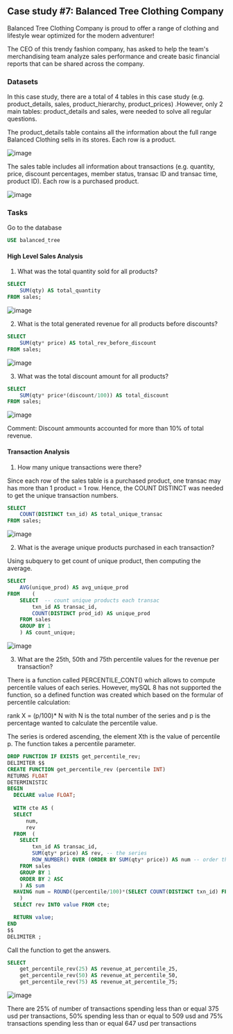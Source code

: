 ## Case study #7: Balanced Tree Clothing Company

Balanced Tree Clothing Company is proud to offer a range of clothing and lifestyle wear 
optimized for the modern adventurer! 

The CEO of this trendy fashion company, has asked to help the team's merchandising team analyze sales performance 
and create basic financial reports that can be shared across the company.

### Datasets

In this case study, there are a total of 4 tables in this case study (e.g. product_details, sales, product_hierarchy, product_prices)
.However, only 2 main tables: product_details and sales, were needed to solve all regular questions.

The product_details table contains all the information about the full range Balanced Clothing sells in its stores.
Each row is a product.

![image](https://user-images.githubusercontent.com/114192113/212568010-c76543a5-2506-4132-903e-eadaa0dfb22d.png)

The sales table includes all information about transactions (e.g. quantity, price, discount percentages, member status,
transac ID and transac time, product ID). Each row is a purchased product.

![image](https://user-images.githubusercontent.com/114192113/212568155-f0065c68-2c9a-4fc9-8a5b-59a60ed45a37.png)

### Tasks
Go to the database
```sql
USE balanced_tree
```
#### High Level Sales Analysis
1. What was the total quantity sold for all products?
``` sql
SELECT
	SUM(qty) AS total_quantity
FROM sales;
```
![image](https://user-images.githubusercontent.com/114192113/212568296-5a02b975-c631-43f6-9885-c9fee99c1f00.png)

2. What is the total generated revenue for all products before discounts?
``` sql
SELECT
	SUM(qty* price) AS total_rev_before_discount
FROM sales;
```   
![image](https://user-images.githubusercontent.com/114192113/212568349-c82a86f5-a4ce-4be0-a6b0-c6146a742242.png)

3. What was the total discount amount for all products?
``` sql
SELECT
	SUM(qty* price*(discount/100)) AS total_discount
FROM sales;
```   
![image](https://user-images.githubusercontent.com/114192113/212568378-367e39d5-0427-41da-afa4-bced06e6fbf8.png)

Comment: 
Discount ammounts accounted for more than 10% of total revenue.

#### Transaction Analysis
1. How many unique transactions were there?

Since each row of the sales table is a purchased product, one transac may has more than 1 product = 1 row. Hence,
the COUNT DISTINCT was needed to get the unique transaction numbers. 
``` sql
SELECT
	COUNT(DISTINCT txn_id) AS total_unique_transac
FROM sales;
```  
![image](https://user-images.githubusercontent.com/114192113/212568544-c6339975-2265-4ec9-b3c6-80a62eeae42e.png)

2. What is the average unique products purchased in each transaction?

Using subquery to get count of unique product, then computing the average.

``` sql
SELECT 
	AVG(unique_prod) AS avg_unique_prod
FROM	(
	SELECT  -- count unique products each transac
		txn_id AS transac_id,
		COUNT(DISTINCT prod_id) AS unique_prod
	FROM sales
	GROUP BY 1
	) AS count_unique;
```  
![image](https://user-images.githubusercontent.com/114192113/212568716-f03ef96c-d68a-4555-b9ce-28ba80e93bf3.png)

3. What are the 25th, 50th and 75th percentile values for the revenue per transaction?

There is a function called PERCENTILE_CONT() which allows to compute percentile values of each series. However, mySQL 8 has not 
supported the function, so a defined function was created which based on the formular of percentile calculation: 

rank X = (p/100)* N with N is the total number of the series and p is the percentage wanted to calculate the percentile value.

The series is ordered ascending, the element Xth is the value of percentile p. The function takes a percentile parameter.

``` sql
DROP FUNCTION IF EXISTS get_percentile_rev;
DELIMITER $$
CREATE FUNCTION get_percentile_rev (percentile INT)
RETURNS FLOAT
DETERMINISTIC
BEGIN 
  DECLARE value FLOAT;
  
  WITH cte AS (
  SELECT
  	  num,
  	  rev
  FROM  (
	SELECT
		txn_id AS transac_id,
		SUM(qty* price) AS rev, -- the series
		ROW_NUMBER() OVER (ORDER BY SUM(qty* price)) AS num -- order the series
	FROM sales
	GROUP BY 1
	ORDER BY 2 ASC
	) AS sum
  HAVING num = ROUND((percentile/100)*(SELECT COUNT(DISTINCT txn_id) FROM sales)) -- the formular
  	)
  SELECT rev INTO value FROM cte;

  RETURN value;
END
$$
DELIMITER ;
```  
Call the function to get the answers.
```sql
SELECT 
	get_percentile_rev(25) AS revenue_at_percentile_25,
	get_percentile_rev(50) AS revenue_at_percentile_50,
	get_percentile_rev(75) AS revenue_at_percentile_75;
```
![image](https://user-images.githubusercontent.com/114192113/212569108-c16a2407-50f6-43e4-8f4a-84a0634fd9b7.png)

There are 25% of number of transactions spending less than or equal 375 usd per transactions, 50% spending less than or equal to 509 usd
and 75% transactions spending less than or equal 647 usd per transactions

